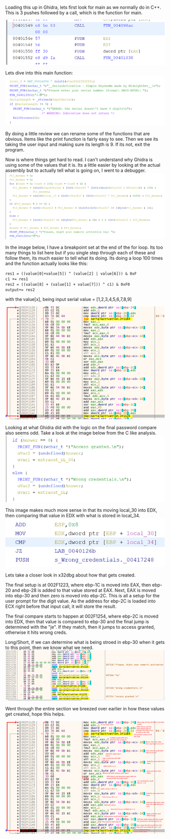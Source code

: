 Loading this up in Ghidra, lets first look for main as we normally do in C++.  This is 3 pushes followed by a call, which is the function for main.

![](images/image1.PNG)

Lets dive into this main function:
![](images/image2.PNG)

By doing a little review we can rename some of the functions that are obvious.  Items like the print function is fairly easy to see.  Then we see its taking the user input and making sure its length is 9.  If its not, exit the program.

Now is where things get hard to read.  I can't understand why Ghidra is using some of the values that it is.  Its a little easier by looking at the actual assembly but to actually tell what is going on, I went to a debugger.
![](images/image3.PNG)

In the image below, I have a breakpoint set at the end of the for loop.  Its too  many things to list here but if you single step through each of these and follow them, its much easier to tell what its doing.  Its doing a loop 100 times and the function actually looks like this:

`res1 = ((value[0]+value[5]) ^ (value[2] | value[6])) & 0xF`  
`c1 += res1`  
`res2 = ((value[8] + (value[1] + value[7])) ^ c1) & 0xF0`  
`output+= res2`

with the value[x], being input serial value = [1,2,3,4,5,6,7,8,9]

![](images/image4.PNG)

Looking at what Ghidra did with the logic on the final password compare also seems odd.  Take a look at the image below from the C like analysis.
![](images/image5.PNG)

This image makes much more sense in that its moving local_30 into EDX, then comparing that value in EDX with what is stored in local_34.
![](images/image6.PNG)

Lets take a closer look in x32dbg about how that gets created.

The final setup is at 002F1223, where ebp-1C is moved into EAX, then ebp-20 and ebp-28 is added to that value stored at EAX.
Next, EAX is moved into ebp-30 and then zero is moved into ebp-2C.  This is all a setup for the user prompt for the digit value.  As the address for ebp-2C is loaded into ECX right before that input call, it will store the result.

The final compare starts to happen at 002F1254, where ebp-2C is moved into EDX, then that value is compared to ebp-30 and the final jump is determined with the "je".  If they match, then it jumps to access granted, otherwise it hits wrong creds.

Long/Short, if we can determine what is being stroed in ebp-30 when it gets to this point, then we know what we need.
![](images/image7.PNG)


Went through the entire section we breezed over earlier in how these values get created, hope this helps.

![](images/image8.PNG)

